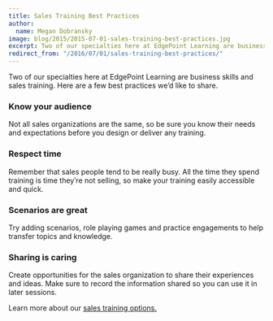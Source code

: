 ```yaml
---
title: Sales Training Best Practices
author:
  name: Megan Dobransky
image: blog/2015/2015-07-01-sales-training-best-practices.jpg
excerpt: Two of our specialties here at EdgePoint Learning are business skills and sales training.
redirect_from: "/2016/07/01/sales-training-best-practices/"
---
```


Two of our specialties here at EdgePoint Learning are business skills and sales training. Here are a few best practices we’d like to share.

### Know your audience
Not all sales organizations are the same, so be sure you know their needs and expectations before you design or deliver any training.

### Respect time
Remember that sales people tend to be really busy. All the time they spend training is time theyʹre not selling, so make your training easily accessible and quick.

### Scenarios are great
Try adding scenarios, role playing games and practice engagements to help transfer topics and knowledge.

### Sharing is caring
Create opportunities for the sales organization to share their experiences and ideas. Make sure to record the information shared so you can use it in later sessions.

Learn more about our [sales training options.](/solutions/)

